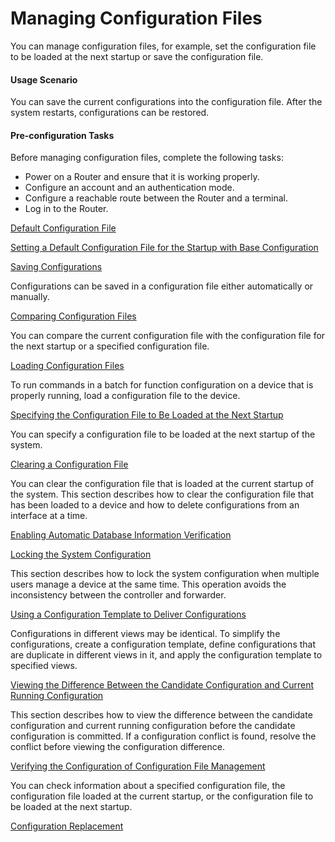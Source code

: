 Managing Configuration Files
============================

You can manage configuration files, for example, set the configuration file to be loaded at the next startup or save the configuration file.

#### Usage Scenario

You can save the current configurations into the configuration file. After the system restarts, configurations can be restored.


#### Pre-configuration Tasks

Before managing configuration files, complete the following tasks:

* Power on a Router and ensure that it is working properly.
* Configure an account and an authentication mode.
* Configure a reachable route between the Router and a terminal.
* Log in to the Router.


[Default Configuration File](../../../../software/nev8r10_vrpv8r16/user/vrp/dc_vrp_sec_maintenance_0024.html)



[Setting a Default Configuration File for the Startup with Base Configuration](../../../../software/nev8r10_vrpv8r16/user/vrp/dc_vrp_cfgm_cfg_0064.html)



[Saving Configurations](../../../../software/nev8r10_vrpv8r16/user/vrp/dc_vrp_cfgm_cfg_0023.html)

Configurations can be saved in a configuration file either automatically or manually.

[Comparing Configuration Files](../../../../software/nev8r10_vrpv8r16/user/vrp/dc_vrp_cfgm_cfg_0043.html)

You can compare the current configuration file with the configuration file for the next startup or a specified configuration file.

[Loading Configuration Files](../../../../software/nev8r10_vrpv8r16/user/vrp/dc_vrp_cfgm_cfg_0046.html)

To run commands in a batch for function configuration on a device that is properly running, load a configuration file to the device.

[Specifying the Configuration File to Be Loaded at the Next Startup](../../../../software/nev8r10_vrpv8r16/user/vrp/dc_vrp_cfgm_cfg_0022.html)

You can specify a configuration file to be loaded at the next startup of the system.

[Clearing a Configuration File](../../../../software/nev8r10_vrpv8r16/user/vrp/dc_vrp_cfgm_cfg_0024.html)

You can clear the configuration file that is loaded at the current startup of the system. This section describes how to clear the configuration file that has been loaded to a device and how to delete configurations from an interface at a time.

[Enabling Automatic Database Information Verification](../../../../software/nev8r10_vrpv8r16/user/vrp/dc_vrp_cfgm_cfg_0049.html)



[Locking the System Configuration](../../../../software/nev8r10_vrpv8r16/user/vrp/dc_vrp_cfgm_cfg_0053_1.html)

This section describes how to lock the system configuration when multiple users manage a device at the same time. This operation avoids the inconsistency between the controller and forwarder.

[Using a Configuration Template to Deliver Configurations](../../../../software/nev8r10_vrpv8r16/user/vrp/dc_vrp_cli_cfg_0036.html)

Configurations in different views may be identical. To simplify the configurations, create a configuration template, define configurations that are duplicate in different views in it, and apply the configuration template to specified views.

[Viewing the Difference Between the Candidate Configuration and Current Running Configuration](../../../../software/nev8r10_vrpv8r16/user/vrp/dc_vrp_cfgm_cfg_0058.html)

This section describes how to view the difference between the candidate configuration and current running configuration before the candidate configuration is committed. If a configuration conflict is found, resolve the conflict before viewing the configuration difference.

[Verifying the Configuration of Configuration File Management](../../../../software/nev8r10_vrpv8r16/user/vrp/dc_vrp_cfgm_cfg_0025.html)

You can check information about a specified configuration file, the configuration file loaded at the current startup, or the configuration file to be loaded at the next startup.

[Configuration Replacement](../../../../software/nev8r10_vrpv8r16/user/vrp/dc_vrp_cfgm_cfg_0060.html)